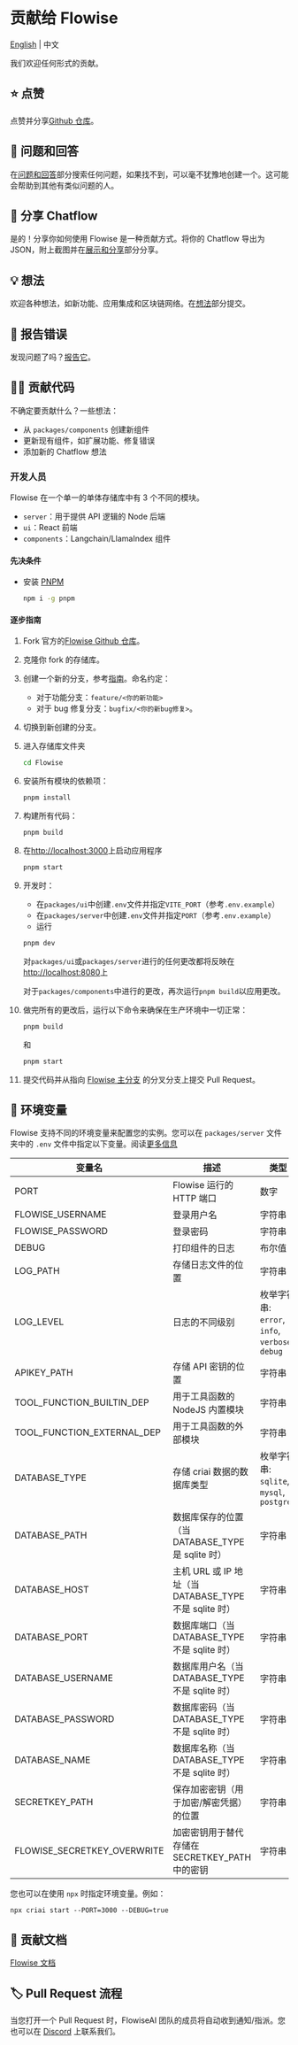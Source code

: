 <!-- markdownlint-disable MD030 -->

# 贡献给 Flowise

[English](./CONTRIBUTING.md) | 中文

我们欢迎任何形式的贡献。

## ⭐ 点赞

点赞并分享[Github 仓库](https://github.com/FlowiseAI/Flowise)。

## 🙋 问题和回答

在[问题和回答](https://github.com/FlowiseAI/Flowise/discussions/categories/q-a)部分搜索任何问题，如果找不到，可以毫不犹豫地创建一个。这可能会帮助到其他有类似问题的人。

## 🙌 分享 Chatflow

是的！分享你如何使用 Flowise 是一种贡献方式。将你的 Chatflow 导出为 JSON，附上截图并在[展示和分享](https://github.com/FlowiseAI/Flowise/discussions/categories/show-and-tell)部分分享。

## 💡 想法

欢迎各种想法，如新功能、应用集成和区块链网络。在[想法](https://github.com/FlowiseAI/Flowise/discussions/categories/ideas)部分提交。

## 🐞 报告错误

发现问题了吗？[报告它](https://github.com/FlowiseAI/Flowise/issues/new/choose)。

## 👨‍💻 贡献代码

不确定要贡献什么？一些想法：

-   从 `packages/components` 创建新组件
-   更新现有组件，如扩展功能、修复错误
-   添加新的 Chatflow 想法

### 开发人员

Flowise 在一个单一的单体存储库中有 3 个不同的模块。

-   `server`：用于提供 API 逻辑的 Node 后端
-   `ui`：React 前端
-   `components`：Langchain/LlamaIndex 组件

#### 先决条件

-   安装 [PNPM](https://pnpm.io/installation)
    ```bash
    npm i -g pnpm
    ```

#### 逐步指南

1. Fork 官方的[Flowise Github 仓库](https://github.com/FlowiseAI/Flowise)。

2. 克隆你 fork 的存储库。

3. 创建一个新的分支，参考[指南](https://docs.github.com/en/pull-requests/collaborating-with-pull-requests/proposing-changes-to-your-work-with-pull-requests/creating-and-deleting-branches-within-your-repository)。命名约定：

    - 对于功能分支：`feature/<你的新功能>`
    - 对于 bug 修复分支：`bugfix/<你的新bug修复>`。

4. 切换到新创建的分支。

5. 进入存储库文件夹

    ```bash
    cd Flowise
    ```

6. 安装所有模块的依赖项：

    ```bash
    pnpm install
    ```

7. 构建所有代码：

    ```bash
    pnpm build
    ```

8. 在[http://localhost:3000](http://localhost:3000)上启动应用程序

    ```bash
    pnpm start
    ```

9. 开发时：

    - 在`packages/ui`中创建`.env`文件并指定`VITE_PORT`（参考`.env.example`）
    - 在`packages/server`中创建`.env`文件并指定`PORT`（参考`.env.example`）
    - 运行

    ```bash
    pnpm dev
    ```

    对`packages/ui`或`packages/server`进行的任何更改都将反映在[http://localhost:8080](http://localhost:8080)上

    对于`packages/components`中进行的更改，再次运行`pnpm build`以应用更改。

10. 做完所有的更改后，运行以下命令来确保在生产环境中一切正常：

    ```bash
    pnpm build
    ```

    和

    ```bash
    pnpm start
    ```

11. 提交代码并从指向 [Flowise 主分支](https://github.com/FlowiseAI/Flowise/tree/master) 的分叉分支上提交 Pull Request。

## 🌱 环境变量

Flowise 支持不同的环境变量来配置您的实例。您可以在 `packages/server` 文件夹中的 `.env` 文件中指定以下变量。阅读[更多信息](https://docs.criaiai.com/environment-variables)

| 变量名                      | 描述                                                   | 类型                                            | 默认值                              |
| --------------------------- | ------------------------------------------------------ | ----------------------------------------------- | ----------------------------------- |
| PORT                        | Flowise 运行的 HTTP 端口                               | 数字                                            | 3000                                |
| FLOWISE_USERNAME            | 登录用户名                                             | 字符串                                          |                                     |
| FLOWISE_PASSWORD            | 登录密码                                               | 字符串                                          |                                     |
| DEBUG                       | 打印组件的日志                                         | 布尔值                                          |                                     |
| LOG_PATH                    | 存储日志文件的位置                                     | 字符串                                          | `your-path/Flowise/logs`            |
| LOG_LEVEL                   | 日志的不同级别                                         | 枚举字符串: `error`, `info`, `verbose`, `debug` | `info`                              |
| APIKEY_PATH                 | 存储 API 密钥的位置                                    | 字符串                                          | `your-path/Flowise/packages/server` |
| TOOL_FUNCTION_BUILTIN_DEP   | 用于工具函数的 NodeJS 内置模块                         | 字符串                                          |                                     |
| TOOL_FUNCTION_EXTERNAL_DEP  | 用于工具函数的外部模块                                 | 字符串                                          |                                     |
| DATABASE_TYPE               | 存储 criai 数据的数据库类型                          | 枚举字符串: `sqlite`, `mysql`, `postgres`       | `sqlite`                            |
| DATABASE_PATH               | 数据库保存的位置（当 DATABASE_TYPE 是 sqlite 时）      | 字符串                                          | `your-home-dir/.criai`            |
| DATABASE_HOST               | 主机 URL 或 IP 地址（当 DATABASE_TYPE 不是 sqlite 时） | 字符串                                          |                                     |
| DATABASE_PORT               | 数据库端口（当 DATABASE_TYPE 不是 sqlite 时）          | 字符串                                          |                                     |
| DATABASE_USERNAME           | 数据库用户名（当 DATABASE_TYPE 不是 sqlite 时）        | 字符串                                          |                                     |
| DATABASE_PASSWORD           | 数据库密码（当 DATABASE_TYPE 不是 sqlite 时）          | 字符串                                          |                                     |
| DATABASE_NAME               | 数据库名称（当 DATABASE_TYPE 不是 sqlite 时）          | 字符串                                          |                                     |
| SECRETKEY_PATH              | 保存加密密钥（用于加密/解密凭据）的位置                | 字符串                                          | `your-path/Flowise/packages/server` |
| FLOWISE_SECRETKEY_OVERWRITE | 加密密钥用于替代存储在 SECRETKEY_PATH 中的密钥         | 字符串                                          |

您也可以在使用 `npx` 时指定环境变量。例如：

```
npx criai start --PORT=3000 --DEBUG=true
```

## 📖 贡献文档

[Flowise 文档](https://github.com/FlowiseAI/FlowiseDocs)

## 🏷️ Pull Request 流程

当您打开一个 Pull Request 时，FlowiseAI 团队的成员将自动收到通知/指派。您也可以在 [Discord](https://discord.gg/jbaHfsRVBW) 上联系我们。

##
